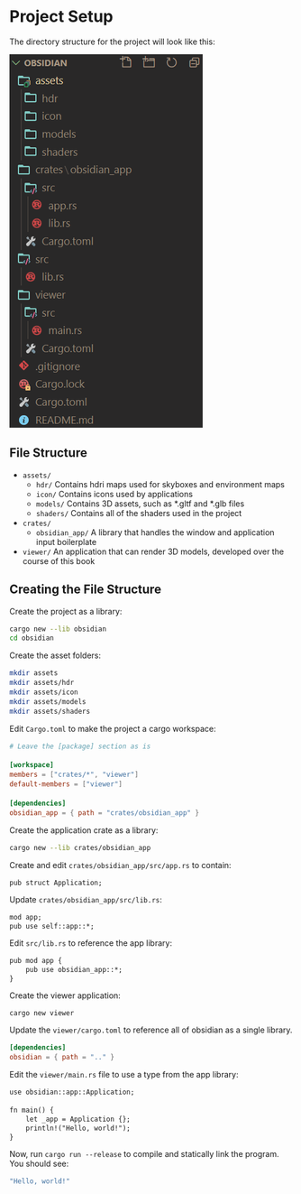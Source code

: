 # Project Setup

The directory structure for the project will look like this:

![file-structure](images/file-structure.png)

## File Structure

* `assets/`
  * `hdr/`
    Contains hdri maps used for skyboxes and environment maps
  * `icon/`
    Contains icons used by applications
  * `models/`
    Contains 3D assets, such as \*.gltf and \*.glb files
  * `shaders/`
    Contains all of the shaders used in the project
* `crates/`
  * `obsidian_app/`
    A library that handles the window and application input boilerplate
* `viewer/`
    An application that can render 3D models, developed over the course of this book

## Creating the File Structure

Create the project as a library:

```bash
cargo new --lib obsidian
cd obsidian
```

Create the asset folders:

```bash
mkdir assets
mkdir assets/hdr
mkdir assets/icon
mkdir assets/models
mkdir assets/shaders
```

Edit `Cargo.toml` to make the project a cargo workspace:

```toml
# Leave the [package] section as is

[workspace]
members = ["crates/*", "viewer"]
default-members = ["viewer"]

[dependencies]
obsidian_app = { path = "crates/obsidian_app" }
```

Create the application crate as a library:

```bash
cargo new --lib crates/obsidian_app
```

Create and edit `crates/obsidian_app/src/app.rs` to contain:

```rust,noplaypen
pub struct Application;
```

Update `crates/obsidian_app/src/lib.rs`:

```rust,noplaypen
mod app;
pub use self::app::*;
```

Edit `src/lib.rs` to reference the app library:

```rust,noplaypen
pub mod app {
    pub use obsidian_app::*;
}
```

Create the viewer application:

```bash
cargo new viewer
```

Update the `viewer/cargo.toml` to reference all of obsidian as a single library.

```toml
[dependencies]
obsidian = { path = ".." }
```

Edit the `viewer/main.rs` file to use a type from the app library:

```rust,noplaypen
use obsidian::app::Application;

fn main() {
    let _app = Application {};
    println!("Hello, world!");
}
```

Now, run `cargo run --release` to compile and statically link the program. You should see:

```bash
"Hello, world!"
```
